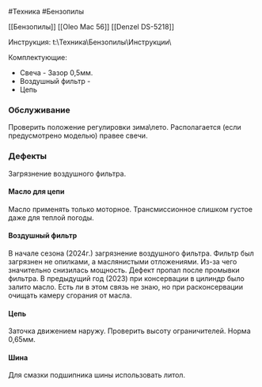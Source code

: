 #Техника #Бензопилы 

[[Бензопилы]]
[[Oleo Mac 56]]
[[Denzel DS-5218]]

Инструкция: t:\Техника\Бензопилы\Инструкции\

Комплектующие:
- Свеча - Зазор 0,5мм.
- Воздушный фильтр - 
- Цепь

### Обслуживание
Проверить положение регулировки зима\лето. Располагается (если предусмотрено моделью) правее свечи.

### Дефекты
Загрязнение воздушного фильтра.

#### Масло для цепи
Масло применять только моторное. Трансмиссионное слишком густое даже для теплой погоды.

#### Воздушный фильтр
В начале сезона (2024г.) загрязнение воздушного фильтра. Фильтр был загрязнен не опилками, а маслянистыми отложениями. Из-за чего значительно снизилась мощность. Дефект пропал после промывки фильтра.
В предыдущий год (2023) при консервации в цилиндр было залито масло. Есть ли в этом связь не знаю, но при расконсервации очищать камеру сгорания от масла.

#### Цепь
Заточка движением наружу.
Проверить высоту ограничителей. Норма 0,65мм.

#### Шина
Для смазки подшипника шины использовать литол.
